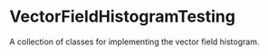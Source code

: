 # VectorFieldHistogramTesting

A collection of classes for implementing the vector field histogram.


